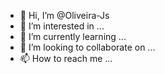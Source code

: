 - 👋 Hi, I’m @Oliveira-Js
- 👀 I’m interested in ...
- 🌱 I’m currently learning ...
- 💞️ I’m looking to collaborate on ...
- 📫 How to reach me ...

<!---
Oliveira-Js/Oliveira-Js is a ✨ special ✨ repository because its `README.md` (this file) appears on your GitHub profile.
You can click the Preview link to take a look at your changes.
--->
